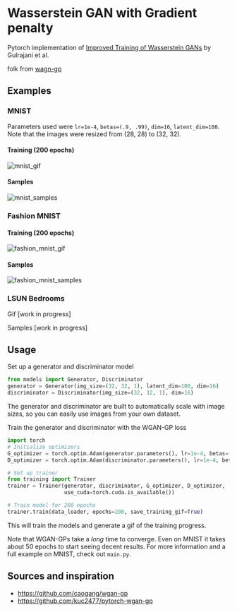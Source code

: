 # Wasserstein GAN with Gradient penalty

Pytorch implementation of [Improved Training of Wasserstein GANs](https://arxiv.org/abs/1704.00028) by Gulrajani et al.

folk from [wagn-gp](https://github.com/EmilienDupont/wgan-gp)

## Examples

### MNIST

Parameters used were `lr=1e-4`, `betas=(.9, .99)`, `dim=16`, `latent_dim=100`. Note that the images were resized from (28, 28) to (32, 32).

#### Training (200 epochs)
![mnist_gif](https://github.com/EmilienDupont/wgan-gp/raw/master/gifs/mnist_200_epochs.gif)

#### Samples
![mnist_samples](https://github.com/EmilienDupont/wgan-gp/raw/master/imgs/mnist_samples.png)


### Fashion MNIST

#### Training (200 epochs)
![fashion_mnist_gif](https://github.com/EmilienDupont/wgan-gp/raw/master/gifs/training_200_epochs_fashion_mnist.gif)

#### Samples
![fashion_mnist_samples](https://github.com/EmilienDupont/wgan-gp/raw/master/imgs/fashion_mnist_samples.png)

### LSUN Bedrooms

Gif [work in progress]

Samples [work in progress]

## Usage

Set up a generator and discriminator model

```python
from models import Generator, Discriminator
generator = Generator(img_size=(32, 32, 1), latent_dim=100, dim=16)
discriminator = Discriminator(img_size=(32, 32, 1), dim=16)
```

The generator and discriminator are built to automatically scale with image sizes, so you can easily use images from your own dataset.

Train the generator and discriminator with the WGAN-GP loss

```python
import torch
# Initialize optimizers
G_optimizer = torch.optim.Adam(generator.parameters(), lr=1e-4, betas=(.9, .99))
D_optimizer = torch.optim.Adam(discriminator.parameters(), lr=1e-4, betas=(.9, .99))

# Set up trainer
from training import Trainer
trainer = Trainer(generator, discriminator, G_optimizer, D_optimizer,
                  use_cuda=torch.cuda.is_available())

# Train model for 200 epochs
trainer.train(data_loader, epochs=200, save_training_gif=True)
```

This will train the models and generate a gif of the training progress.

Note that WGAN-GPs take a *long* time to converge. Even on MNIST it takes about 50 epochs to start seeing decent results. For more information and a full example on MNIST, check out `main.py`.

## Sources and inspiration

* https://github.com/caogang/wgan-gp
* https://github.com/kuc2477/pytorch-wgan-gp
